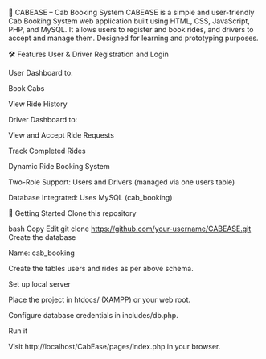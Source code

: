 🚖 CABEASE – Cab Booking System
CABEASE is a simple and user-friendly Cab Booking System web application built using HTML, CSS, JavaScript, PHP, and MySQL. It allows users to register and book rides, and drivers to accept and manage them. Designed for learning and prototyping purposes.

🛠️ Features
User & Driver Registration and Login

User Dashboard to:

Book Cabs

View Ride History

Driver Dashboard to:

View and Accept Ride Requests

Track Completed Rides

Dynamic Ride Booking System

Two-Role Support: Users and Drivers (managed via one users table)

Database Integrated: Uses MySQL (cab_booking)



🚀 Getting Started
Clone this repository

bash
Copy
Edit
git clone https://github.com/your-username/CABEASE.git
Create the database

Name: cab_booking

Create the tables users and rides as per above schema.

Set up local server

Place the project in htdocs/ (XAMPP) or your web root.

Configure database credentials in includes/db.php.

Run it

Visit http://localhost/CabEase/pages/index.php in your browser.
